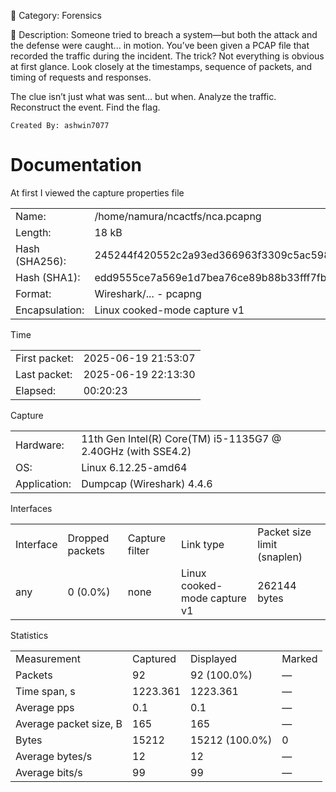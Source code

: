 📁 Category: Forensics

🧠 Description:
Someone tried to breach a system—but both the attack and the defense were caught... in motion. You’ve been given a PCAP file that recorded the traffic during the incident. The trick? Not everything is obvious at first glance. Look closely at the timestamps, sequence of packets, and timing of requests and responses.

The clue isn’t just what was sent… but when. Analyze the traffic. Reconstruct the event. Find the flag.

`Created By: ashwin7077`

# Documentation
At first I viewed the capture properties file 

|                |                                                                  |
| -------------- | ---------------------------------------------------------------- |
| Name:          | /home/namura/ncactfs/nca.pcapng                                  |
| Length:        | 18 kB                                                            |
| Hash (SHA256): | 245244f420552c2a93ed366963f3309c5ac598e4c572c12cc2639cf3deb34dc7 |
| Hash (SHA1):   | edd9555ce7a569e1d7bea76ce89b88b33fff7fbb                         |
| Format:        | Wireshark/... - pcapng                                           |
| Encapsulation: | Linux cooked-mode capture v1                                     |

Time

|               |                     |
| ------------- | ------------------- |
| First packet: | 2025-06-19 21:53:07 |
| Last packet:  | 2025-06-19 22:13:30 |
| Elapsed:      | 00:20:23            |

Capture

|              |                                                              |
| ------------ | ------------------------------------------------------------ |
| Hardware:    | 11th Gen Intel(R) Core(TM) i5-1135G7 @ 2.40GHz (with SSE4.2) |
| OS:          | Linux 6.12.25-amd64                                          |
| Application: | Dumpcap (Wireshark) 4.4.6                                    |

Interfaces

|           |                 |                |                              |                             |
| --------- | --------------- | -------------- | ---------------------------- | --------------------------- |
| Interface | Dropped packets | Capture filter | Link type                    | Packet size limit (snaplen) |
| any       | 0 (0.0%)        | none           | Linux cooked-mode capture v1 | 262144 bytes                |

Statistics

|   |   |   |   |
|---|---|---|---|
|Measurement|Captured|Displayed|Marked|
|Packets|92|92 (100.0%)|—|
|Time span, s|1223.361|1223.361|—|
|Average pps|0.1|0.1|—|
|Average packet size, B|165|165|—|
|Bytes|15212|15212 (100.0%)|0|
|Average bytes/s|12|12|—|
|Average bits/s|99|99|—|